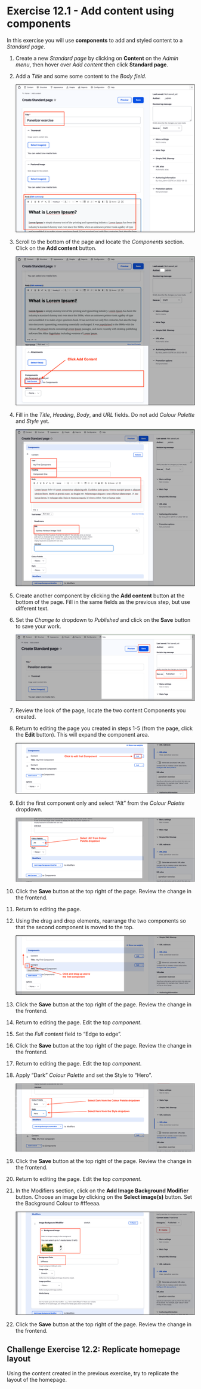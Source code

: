 # Exercise 12.1 - Add content using components

In this exercise you will use **components** to add and styled content to a _Standard page_.

1. Create a new _Standard page_ by clicking on **Content** on the _Admin menu_, then hover over _Add content_ then click **Standard page**.
2.  Add a _Title_ and some some content to the _Body field_.

    <img src="../.gitbook/assets/Ex-12-1-Components-1.png" alt="Image of new Standard page" data-size="original">
3.  Scroll to the bottom of the page and locate the _Components_ section. Click on the **Add content** button.

    <img src="../.gitbook/assets/Ex-12-1-Components-2.png" alt="Image of add component" data-size="original">
4.  Fill in the _Title_, _Heading_, _Body_, and _URL_ fields. Do not add _Colour Palette_ and _Style_ yet.

    <img src="../.gitbook/assets/Ex-12-1-Components-3.png" alt="Image of new filling out component fields" data-size="original">
5. Create another component by clicking the **Add content** button at the bottom of the page. Fill in the same fields as the previous step, but use different text.
6.  Set the _Change to_ dropdown to _Published_ and click on the **Save** button to save your work.

    <img src="../.gitbook/assets/Ex-12-1-Components-4.png" alt="Image of new create second component" data-size="original">
7. Review the look of the page, locate the two content Components you created.
8.  Return to editing the page you created in steps 1-5 (from the page, click the **Edit** button). This will expand the component area.

    <img src="../.gitbook/assets/Ex-12-1-Components-6.png" alt="Image of edit component" data-size="original">
9.  Edit the first component only and select “Alt” from the _Colour Palette_ dropdown.

    <img src="../.gitbook/assets/Ex-12-1-Components-6-a.png" alt="Image of edit component" data-size="original">
10. Click the **Save** button at the top right of the page. Review the change in the frontend.
11. Return to editing the page.
12. Using the drag and drop elements, rearrange the two components so that the second component is moved to the top.

    <img src="../.gitbook/assets/Ex-12-1-Components-8.png" alt="Image of drag drop components" data-size="original">
13. Click the **Save** button at the top right of the page. Review the change in the frontend.
14. Return to editing the page. Edit the top _component_.
15. Set the _Full content_ field to “Edge to edge”.
16. Click the **Save** button at the top right of the page. Review the change in the frontend.
17. Return to editing the page. Edit the top _component_.
18. Apply “Dark” _Colour Palette_ and set the Style to “Hero”.

    <img src="../.gitbook/assets/Ex-12-1-Components-10.png" alt="Image of change colour palette" data-size="original">
19. Click the **Save** button at the top right of the page. Review the change in the frontend.
20. Return to editing the page. Edit the top _component_.
21. In the Modifiers section, click on the **Add Image Background Modifier** button. Choose an image by clicking on the **Select image(s)** button. Set the Background Colour to #ffeeaa.

    <img src="../.gitbook/assets/Ex-12-1-Components-11.png" alt="Image of using modifier" data-size="original">
22. Click the **Save** button at the top right of the page. Review the change in the frontend.

## Challenge Exercise 12.2: Replicate homepage layout

Using the content created in the previous exercise, try to replicate the layout of the homepage.
